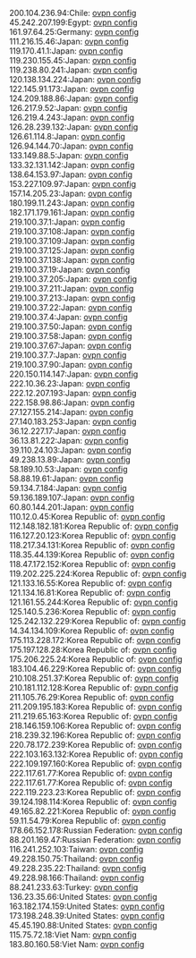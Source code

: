 200.104.236.94:Chile: [ovpn config](vpn/200_104_236_94.ovpn)  
45.242.207.199:Egypt: [ovpn config](vpn/45_242_207_199.ovpn)  
161.97.64.25:Germany: [ovpn config](vpn/161_97_64_25.ovpn)  
111.216.15.46:Japan: [ovpn config](vpn/111_216_15_46.ovpn)  
119.170.41.1:Japan: [ovpn config](vpn/119_170_41_1.ovpn)  
119.230.155.45:Japan: [ovpn config](vpn/119_230_155_45.ovpn)  
119.238.80.241:Japan: [ovpn config](vpn/119_238_80_241.ovpn)  
120.138.134.224:Japan: [ovpn config](vpn/120_138_134_224.ovpn)  
122.145.91.173:Japan: [ovpn config](vpn/122_145_91_173.ovpn)  
124.209.188.86:Japan: [ovpn config](vpn/124_209_188_86.ovpn)  
126.217.9.52:Japan: [ovpn config](vpn/126_217_9_52.ovpn)  
126.219.4.243:Japan: [ovpn config](vpn/126_219_4_243.ovpn)  
126.28.239.132:Japan: [ovpn config](vpn/126_28_239_132.ovpn)  
126.61.114.8:Japan: [ovpn config](vpn/126_61_114_8.ovpn)  
126.94.144.70:Japan: [ovpn config](vpn/126_94_144_70.ovpn)  
133.149.88.5:Japan: [ovpn config](vpn/133_149_88_5.ovpn)  
133.32.131.142:Japan: [ovpn config](vpn/133_32_131_142.ovpn)  
138.64.153.97:Japan: [ovpn config](vpn/138_64_153_97.ovpn)  
153.227.109.97:Japan: [ovpn config](vpn/153_227_109_97.ovpn)  
157.14.205.23:Japan: [ovpn config](vpn/157_14_205_23.ovpn)  
180.199.11.243:Japan: [ovpn config](vpn/180_199_11_243.ovpn)  
182.171.179.161:Japan: [ovpn config](vpn/182_171_179_161.ovpn)  
219.100.37.1:Japan: [ovpn config](vpn/219_100_37_1.ovpn)  
219.100.37.108:Japan: [ovpn config](vpn/219_100_37_108.ovpn)  
219.100.37.109:Japan: [ovpn config](vpn/219_100_37_109.ovpn)  
219.100.37.125:Japan: [ovpn config](vpn/219_100_37_125.ovpn)  
219.100.37.138:Japan: [ovpn config](vpn/219_100_37_138.ovpn)  
219.100.37.19:Japan: [ovpn config](vpn/219_100_37_19.ovpn)  
219.100.37.205:Japan: [ovpn config](vpn/219_100_37_205.ovpn)  
219.100.37.211:Japan: [ovpn config](vpn/219_100_37_211.ovpn)  
219.100.37.213:Japan: [ovpn config](vpn/219_100_37_213.ovpn)  
219.100.37.22:Japan: [ovpn config](vpn/219_100_37_22.ovpn)  
219.100.37.4:Japan: [ovpn config](vpn/219_100_37_4.ovpn)  
219.100.37.50:Japan: [ovpn config](vpn/219_100_37_50.ovpn)  
219.100.37.58:Japan: [ovpn config](vpn/219_100_37_58.ovpn)  
219.100.37.67:Japan: [ovpn config](vpn/219_100_37_67.ovpn)  
219.100.37.7:Japan: [ovpn config](vpn/219_100_37_7.ovpn)  
219.100.37.90:Japan: [ovpn config](vpn/219_100_37_90.ovpn)  
220.150.114.147:Japan: [ovpn config](vpn/220_150_114_147.ovpn)  
222.10.36.23:Japan: [ovpn config](vpn/222_10_36_23.ovpn)  
222.12.207.193:Japan: [ovpn config](vpn/222_12_207_193.ovpn)  
222.158.98.86:Japan: [ovpn config](vpn/222_158_98_86.ovpn)  
27.127.155.214:Japan: [ovpn config](vpn/27_127_155_214.ovpn)  
27.140.183.253:Japan: [ovpn config](vpn/27_140_183_253.ovpn)  
36.12.227.17:Japan: [ovpn config](vpn/36_12_227_17.ovpn)  
36.13.81.222:Japan: [ovpn config](vpn/36_13_81_222.ovpn)  
39.110.24.103:Japan: [ovpn config](vpn/39_110_24_103.ovpn)  
49.238.13.89:Japan: [ovpn config](vpn/49_238_13_89.ovpn)  
58.189.10.53:Japan: [ovpn config](vpn/58_189_10_53.ovpn)  
58.88.19.61:Japan: [ovpn config](vpn/58_88_19_61.ovpn)  
59.134.7.184:Japan: [ovpn config](vpn/59_134_7_184.ovpn)  
59.136.189.107:Japan: [ovpn config](vpn/59_136_189_107.ovpn)  
60.80.144.201:Japan: [ovpn config](vpn/60_80_144_201.ovpn)  
110.12.0.45:Korea Republic of: [ovpn config](vpn/110_12_0_45.ovpn)  
112.148.182.181:Korea Republic of: [ovpn config](vpn/112_148_182_181.ovpn)  
116.127.20.123:Korea Republic of: [ovpn config](vpn/116_127_20_123.ovpn)  
118.217.34.131:Korea Republic of: [ovpn config](vpn/118_217_34_131.ovpn)  
118.35.44.139:Korea Republic of: [ovpn config](vpn/118_35_44_139.ovpn)  
118.47.172.152:Korea Republic of: [ovpn config](vpn/118_47_172_152.ovpn)  
119.202.225.224:Korea Republic of: [ovpn config](vpn/119_202_225_224.ovpn)  
121.133.16.55:Korea Republic of: [ovpn config](vpn/121_133_16_55.ovpn)  
121.134.16.81:Korea Republic of: [ovpn config](vpn/121_134_16_81.ovpn)  
121.161.55.244:Korea Republic of: [ovpn config](vpn/121_161_55_244.ovpn)  
125.140.5.236:Korea Republic of: [ovpn config](vpn/125_140_5_236.ovpn)  
125.242.132.229:Korea Republic of: [ovpn config](vpn/125_242_132_229.ovpn)  
14.34.134.109:Korea Republic of: [ovpn config](vpn/14_34_134_109.ovpn)  
175.113.228.172:Korea Republic of: [ovpn config](vpn/175_113_228_172.ovpn)  
175.197.128.28:Korea Republic of: [ovpn config](vpn/175_197_128_28.ovpn)  
175.206.225.24:Korea Republic of: [ovpn config](vpn/175_206_225_24.ovpn)  
183.104.46.229:Korea Republic of: [ovpn config](vpn/183_104_46_229.ovpn)  
210.108.251.37:Korea Republic of: [ovpn config](vpn/210_108_251_37.ovpn)  
210.181.112.128:Korea Republic of: [ovpn config](vpn/210_181_112_128.ovpn)  
211.105.76.29:Korea Republic of: [ovpn config](vpn/211_105_76_29.ovpn)  
211.209.195.183:Korea Republic of: [ovpn config](vpn/211_209_195_183.ovpn)  
211.219.65.163:Korea Republic of: [ovpn config](vpn/211_219_65_163.ovpn)  
218.146.159.106:Korea Republic of: [ovpn config](vpn/218_146_159_106.ovpn)  
218.239.32.196:Korea Republic of: [ovpn config](vpn/218_239_32_196.ovpn)  
220.78.172.239:Korea Republic of: [ovpn config](vpn/220_78_172_239.ovpn)  
222.103.163.132:Korea Republic of: [ovpn config](vpn/222_103_163_132.ovpn)  
222.109.197.160:Korea Republic of: [ovpn config](vpn/222_109_197_160.ovpn)  
222.117.61.77:Korea Republic of: [ovpn config](vpn/222_117_61_77.ovpn)  
222.117.61.77:Korea Republic of: [ovpn config](vpn/222_117_61_77.ovpn)  
222.119.223.23:Korea Republic of: [ovpn config](vpn/222_119_223_23.ovpn)  
39.124.198.114:Korea Republic of: [ovpn config](vpn/39_124_198_114.ovpn)  
49.165.82.221:Korea Republic of: [ovpn config](vpn/49_165_82_221.ovpn)  
59.11.54.79:Korea Republic of: [ovpn config](vpn/59_11_54_79.ovpn)  
178.66.152.178:Russian Federation: [ovpn config](vpn/178_66_152_178.ovpn)  
88.201.169.47:Russian Federation: [ovpn config](vpn/88_201_169_47.ovpn)  
116.241.252.103:Taiwan: [ovpn config](vpn/116_241_252_103.ovpn)  
49.228.150.75:Thailand: [ovpn config](vpn/49_228_150_75.ovpn)  
49.228.235.22:Thailand: [ovpn config](vpn/49_228_235_22.ovpn)  
49.228.98.166:Thailand: [ovpn config](vpn/49_228_98_166.ovpn)  
88.241.233.63:Turkey: [ovpn config](vpn/88_241_233_63.ovpn)  
136.23.35.66:United States: [ovpn config](vpn/136_23_35_66.ovpn)  
163.182.174.159:United States: [ovpn config](vpn/163_182_174_159.ovpn)  
173.198.248.39:United States: [ovpn config](vpn/173_198_248_39.ovpn)  
45.45.190.88:United States: [ovpn config](vpn/45_45_190_88.ovpn)  
115.75.72.18:Viet Nam: [ovpn config](vpn/115_75_72_18.ovpn)  
183.80.160.58:Viet Nam: [ovpn config](vpn/183_80_160_58.ovpn)  
